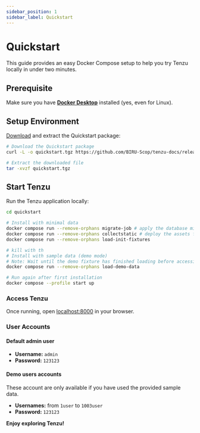 ```yaml
---
sidebar_position: 1
sidebar_label: Quickstart
---
```



# Quickstart

This guide provides an easy Docker Compose setup to help you try Tenzu locally in under two minutes.

## Prerequisite

Make sure you have **[Docker Desktop](https://www.docker.com/get-started/)** installed (yes, even for Linux).

## Setup Environment

[Download](https://github.com/BIRU-Scop/tenzu-docs/releases/download/archive/quickstart.tgz) and extract the Quickstart package:

```bash
# Download the Quickstart package
curl -L -o quickstart.tgz https://github.com/BIRU-Scop/tenzu-docs/releases/download/archive/quickstart.tgz

# Extract the downloaded file
tar -xvzf quickstart.tgz
```

## Start Tenzu

Run the Tenzu application locally:

```bash
cd quickstart

# Install with minimal data
docker compose run --remove-orphans migrate-job # apply the database migration
docker compose run --remove-orphans collectstatic # deploy the assets files
docker compose run --remove-orphans load-init-fixtures

# kill with th
# Install with sample data (demo mode)
# Note: Wait until the demo fixture has finished loading before accessing the app.
docker compose run --remove-orphans load-demo-data 

# Run again after first installation
docker compose --profile start up
```

### Access Tenzu

Once running, open [localhost:8000](http://localhost:8000/) in your browser.

### User Accounts

#### Default admin user
- **Username:** `admin`
- **Password:** `123123`

#### Demo users accounts
These account are only available if you have used the provided sample data.
- **Usernames:** from `1user` to `1003user`
- **Password:** `123123`

**Enjoy exploring Tenzu!**

